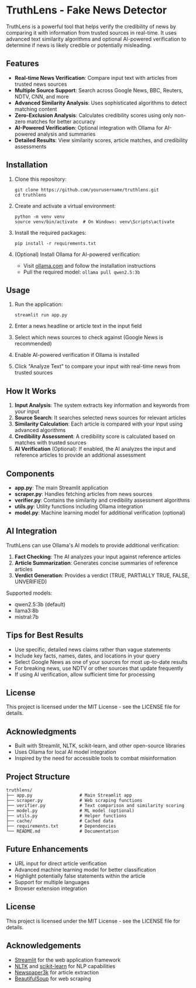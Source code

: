 # TruthLens - Fake News Detector

TruthLens is a powerful tool that helps verify the credibility of news by comparing it with information from trusted sources in real-time. It uses advanced text similarity algorithms and optional AI-powered verification to determine if news is likely credible or potentially misleading.

## Features

- **Real-time News Verification**: Compare input text with articles from trusted news sources
- **Multiple Source Support**: Search across Google News, BBC, Reuters, NDTV, CNN, and more
- **Advanced Similarity Analysis**: Uses sophisticated algorithms to detect matching content
- **Zero-Exclusion Analysis**: Calculates credibility scores using only non-zero matches for better accuracy
- **AI-Powered Verification**: Optional integration with Ollama for AI-powered analysis and summaries
- **Detailed Results**: View similarity scores, article matches, and credibility assessments

## Installation

1. Clone this repository:
   ```
   git clone https://github.com/yourusername/truthlens.git
   cd truthlens
   ```

2. Create and activate a virtual environment:
   ```
   python -m venv venv
   source venv/bin/activate  # On Windows: venv\Scripts\activate
   ```

3. Install the required packages:
   ```
   pip install -r requirements.txt
   ```

4. (Optional) Install Ollama for AI-powered verification:
   - Visit [ollama.com](https://ollama.com) and follow the installation instructions
   - Pull the required model: `ollama pull qwen2.5:3b`

## Usage

1. Run the application:
   ```
   streamlit run app.py
   ```

2. Enter a news headline or article text in the input field

3. Select which news sources to check against (Google News is recommended)

4. Enable AI-powered verification if Ollama is installed

5. Click "Analyze Text" to compare your input with real-time news from trusted sources

## How It Works

1. **Input Analysis**: The system extracts key information and keywords from your input
2. **Source Search**: It searches selected news sources for relevant articles
3. **Similarity Calculation**: Each article is compared with your input using advanced algorithms
4. **Credibility Assessment**: A credibility score is calculated based on matches with trusted sources
5. **AI Verification** (Optional): If enabled, the AI analyzes the input and reference articles to provide an additional assessment

## Components

- **app.py**: The main Streamlit application
- **scraper.py**: Handles fetching articles from news sources
- **verifier.py**: Contains the similarity and credibility assessment algorithms
- **utils.py**: Utility functions including Ollama integration
- **model.py**: Machine learning model for additional verification (optional)

## AI Integration

TruthLens can use Ollama's AI models to provide additional verification:

1. **Fact Checking**: The AI analyzes your input against reference articles
2. **Article Summarization**: Generates concise summaries of reference articles
3. **Verdict Generation**: Provides a verdict (TRUE, PARTIALLY TRUE, FALSE, UNVERIFIED)

Supported models:
- qwen2.5:3b (default)
- llama3:8b
- mistral:7b

## Tips for Best Results

- Use specific, detailed news claims rather than vague statements
- Include key facts, names, dates, and locations in your query
- Select Google News as one of your sources for most up-to-date results
- For breaking news, use NDTV or other sources that update frequently
- If using AI verification, allow sufficient time for processing

## License

This project is licensed under the MIT License - see the LICENSE file for details.

## Acknowledgments

- Built with Streamlit, NLTK, scikit-learn, and other open-source libraries
- Uses Ollama for local AI model integration
- Inspired by the need for accessible tools to combat misinformation

## Project Structure

```
truthlens/
├── app.py                  # Main Streamlit app
├── scraper.py              # Web scraping functions
├── verifier.py             # Text comparison and similarity scoring
├── model.py                # ML model (optional)
├── utils.py                # Helper functions
├── cache/                  # Cached data
├── requirements.txt        # Dependencies
└── README.md               # Documentation
```

## Future Enhancements

- URL input for direct article verification
- Advanced machine learning model for better classification
- Highlight potentially false statements within the article
- Support for multiple languages
- Browser extension integration

## License

This project is licensed under the MIT License - see the LICENSE file for details.

## Acknowledgements

- [Streamlit](https://streamlit.io/) for the web application framework
- [NLTK](https://www.nltk.org/) and [scikit-learn](https://scikit-learn.org/) for NLP capabilities
- [Newspaper3k](https://newspaper.readthedocs.io/) for article extraction
- [BeautifulSoup](https://www.crummy.com/software/BeautifulSoup/) for web scraping 